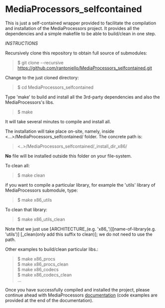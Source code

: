 # MediaProcessors_selfcontained
This is just a self-contained wrapper provided to facilitate the compilation and  installation of the MediaProcessors project.  It provides all the dependencies and a simple makefile to be able to build/clean  in one step.

*INSTRUCTIONS*

Recursively clone this repository to obtain full source of submodules:

> $ git clone --recursive https://github.com/rantoniello/MediaProcessors_selfcontained.git

Change to the just cloned directory:

> $ cd MediaProcessors_selfcontained

Type 'make' to build and install all the 3rd-party dependencies and also the MediaProcessors's libs.

> $ make

It will take several minutes to compile and install all.

The installation will take place on-site, namely, inside <...>/MediaProcessors_selfcontained/ folder.
The concrete path is:

> <..>/MediaProcessors_selfcontained/_install_dir_x86/

**No** file will be installed outside this folder on your file-system.

To clean all:

> $ make clean

if you want to compile a particular library, for example the 'utils' library of MediaProcessors submodule, type:

> $ make x86_utils

To clean that library:

> $ make x86_utils_clean

Note that we just use [ARCHITECTURE_(e.g. 'x86_')][name-of-library(e.g. 'utils')] [_clean(only add this suffix to clean)]; 
we do not need to use the path.

Other examples to build/clean particular libs.:

> $ make x86_procs\
> $ make x86_procs_clean\
> $ make x86_codecs\
> $ make x86_codecs_clean\
> ...

Once you have successfully compiled and installed the project, please continue 
ahead with MediaProcessors [documentation](md_DOCUMENTATION.html)
(code examples are provided at the end of the documentation).
